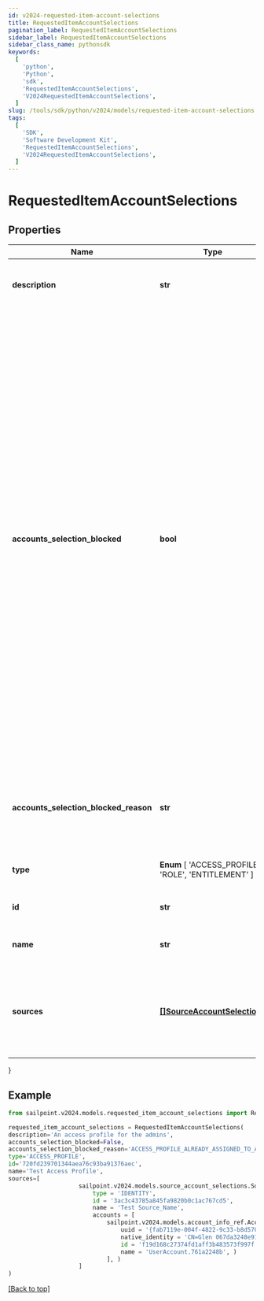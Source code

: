 ```yaml
---
id: v2024-requested-item-account-selections
title: RequestedItemAccountSelections
pagination_label: RequestedItemAccountSelections
sidebar_label: RequestedItemAccountSelections
sidebar_class_name: pythonsdk
keywords:
  [
    'python',
    'Python',
    'sdk',
    'RequestedItemAccountSelections',
    'V2024RequestedItemAccountSelections',
  ]
slug: /tools/sdk/python/v2024/models/requested-item-account-selections
tags:
  [
    'SDK',
    'Software Development Kit',
    'RequestedItemAccountSelections',
    'V2024RequestedItemAccountSelections',
  ]
---
```


# RequestedItemAccountSelections

## Properties

| Name | Type | Description | Notes |
| --- | --- | --- | --- |
| **description** | **str** | The description for this requested item | [optional] |
| **accounts_selection_blocked** | **bool** | This field indicates if account selections are not allowed for this requested item. _ If true, this field indicates that account selections will not be available for this item and user combination. In this case, no account selections should be provided in the access request for this item and user combination, irrespective of whether the user has single or multiple accounts on a source. _ An example is where a user is requesting an access profile that is already assigned to one of their accounts. | [optional] [default to False] |
| **accounts_selection_blocked_reason** | **str** | If account selections are not allowed for an item, this field will denote the reason. | [optional] |
| **type** | **Enum** [ 'ACCESS_PROFILE', 'ROLE', 'ENTITLEMENT' ] | The type of the item being requested. | [optional] |
| **id** | **str** | The id of the requested item | [optional] |
| **name** | **str** | The name of the requested item | [optional] |
| **sources** | [**[]SourceAccountSelections**](source-account-selections) | The details for the sources and accounts for the requested item and identity combination | [optional] |

}

## Example

```python
from sailpoint.v2024.models.requested_item_account_selections import RequestedItemAccountSelections

requested_item_account_selections = RequestedItemAccountSelections(
description='An access profile for the admins',
accounts_selection_blocked=False,
accounts_selection_blocked_reason='ACCESS_PROFILE_ALREADY_ASSIGNED_TO_AN_ACCOUNT',
type='ACCESS_PROFILE',
id='720fd239701344aea76c93ba91376aec',
name='Test Access Profile',
sources=[
                    sailpoint.v2024.models.source_account_selections.SourceAccountSelections(
                        type = 'IDENTITY',
                        id = '3ac3c43785a845fa9820b0c1ac767cd5',
                        name = 'Test Source_Name',
                        accounts = [
                            sailpoint.v2024.models.account_info_ref.AccountInfoRef(
                                uuid = '{fab7119e-004f-4822-9c33-b8d570d6c6a6}',
                                native_identity = 'CN=Glen 067da3248e914,OU=YOUROU,OU=org-data-service,DC=YOURDC,DC=local',
                                id = 'f19d168c27374fd1aff3b483573f997f',
                                name = 'UserAccount.761a2248b', )
                            ], )
                    ]
)

```

[[Back to top]](#)
